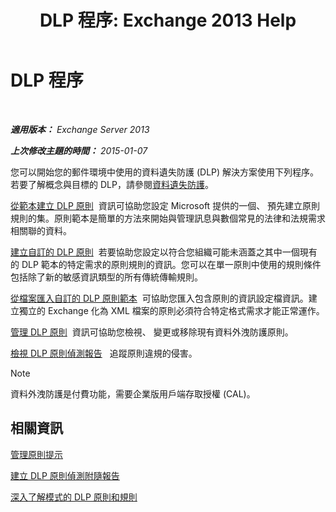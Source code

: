 ﻿---
title: 'DLP 程序: Exchange 2013 Help'
TOCTitle: DLP 程序
ms:assetid: e2f575aa-552e-4dcc-8d7b-1ffd697d67df
ms:mtpsurl: https://technet.microsoft.com/zh-tw/library/JJ657736(v=EXCHG.150)
ms:contentKeyID: 50474435
ms.date: 05/21/2018
mtps_version: v=EXCHG.150
ms.translationtype: MT
---

# DLP 程序

 

_**適用版本：** Exchange Server 2013_

_**上次修改主題的時間：** 2015-01-07_

您可以開始您的郵件環境中使用的資料遺失防護 (DLP) 解決方案使用下列程序。若要了解概念與目標的 DLP，請參閱[資料遺失防護](https://docs.microsoft.com/zh-tw/exchange/security-and-compliance/data-loss-prevention/data-loss-prevention)。

[從範本建立 DLP 原則](https://docs.microsoft.com/zh-tw/exchange/security-and-compliance/data-loss-prevention/create-dlp-policy-from-template)  資訊可協助您設定 Microsoft 提供的一個、 預先建立原則規則的集。原則範本是簡單的方法來開始與管理訊息與數個常見的法律和法規需求相關聯的資料。

[建立自訂的 DLP 原則](https://docs.microsoft.com/zh-tw/exchange/security-and-compliance/data-loss-prevention/create-custom-dlp-policy)  若要協助您設定以符合您組織可能未涵蓋之其中一個現有的 DLP 範本的特定需求的原則規則的資訊。您可以在單一原則中使用的規則條件包括除了新的敏感資訊類型的所有傳統傳輸規則。

[從檔案匯入自訂的 DLP 原則範本](import-a-custom-dlp-policy-template-from-a-file-exchange-2013-help.md)  可協助您匯入包含原則的資訊設定檔資訊。建立獨立的 Exchange 化為 XML 檔案的原則必須符合特定格式需求才能正常運作。

[管理 DLP 原則](manage-dlp-policies-exchange-2013-help.md)  資訊可協助您檢視、 變更或移除現有資料外洩防護原則。

[檢視 DLP 原則偵測報告](view-dlp-policy-detection-reports-exchange-2013-help.md)   追蹤原則違規的侵害。


> [!NOTE]  
> 資料外洩防護是付費功能，需要企業版用戶端存取授權 (CAL)。




## 相關資訊

[管理原則提示](https://docs.microsoft.com/zh-tw/exchange/security-and-compliance/data-loss-prevention/manage-policy-tips)

[建立 DLP 原則偵測附隨報告](create-incident-reports-for-dlp-policy-detections-exchange-2013-help.md)

[深入了解模式的 DLP 原則和規則](https://technet.microsoft.com/zh-tw/library/jj156481\(v=exchg.150\))


